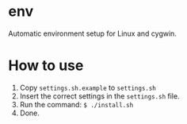 # env
Automatic environment setup for Linux and cygwin.

# How to use
1. Copy `settings.sh.example` to `settings.sh`  
2. Insert the correct settings in the `settings.sh` file.  
3. Run the command: `$ ./install.sh`  
4. Done.
